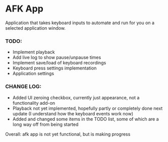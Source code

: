 # AFK App
Application that takes keyboard inputs to automate and run for you on a selected application window.

### TODO:
 - Implement playback
 - Add live log to show pause/unpause times
 - Implement save/load of keyboard recordings
 - Keyboard press settings implementation
 - Application settings

 ### CHANGE LOG:
  - Added UI zeroing checkbox, currently just appearance, not a functionality add-on
  - Playback not yet implemented, hopefully partly or completely done next update (I understand how the keyboard events work now)
  - Added and changed some items in the TODO list, some of which are a long way off from being started

Overall: afk app is not yet functional, but is making progress